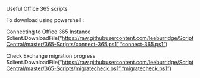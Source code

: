 Useful Office 365 scripts

To download using powershell :

Connecting to Office 365 Instance
$client.DownloadFile(“https://raw.githubusercontent.com/leeburridge/ScriptCentral/master/365-Scripts/connect-365.ps1”,“connect-365.ps1”)

Check Exchange migration progress
$client.DownloadFile(“https://raw.githubusercontent.com/leeburridge/ScriptCentral/master/365-Scripts/migratecheck.ps1”,“migratecheck.ps1”)

